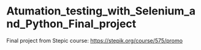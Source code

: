 # Atumation_testing_with_Selenium_and_Python_Final_project
Final project from Stepic course: https://stepik.org/course/575/promo
